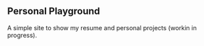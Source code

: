 ## Personal Playground

A simple site to show my resume and personal projects (workin in progress).
